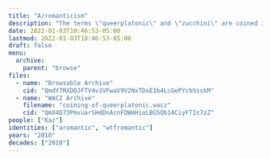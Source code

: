 ```yaml
---
title: "A/romanticism"
description: "The terms \"queerplatonic\" and \"zucchini\" are coined in the comments of a blog post on aromanticism"
date: 2022-01-03T10:46:53-05:00
lastmod: 2022-01-03T10:46:53-05:00
draft: false
menu:
  archive:
    parent: "browse"
files:
  - name: "Browsable Archive"
    cid: "QmdY7RXDDJFTV4v3VFwaV9V2NxTDxE1b4LcGePYcbSsskM"
  - name: "WACZ Archive"
    filename: "coining-of-queerplatonic.wacz"
    cid: "QmX4D73PmvuarSHdDnAcnFQWmHioLBG5Qb1ACiyFT1s7zZ"
people: ["Kaz"]
identities: ["aromantic", "wtfromantic"]
years: "2010"
decades: ["2010"]
---
```


